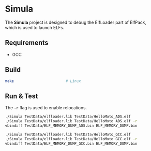 Simula
======

The **Simula** project is designed to debug the ElfLoader part of ElfPack, which is used to launch ELFs.

## Requirements

* GCC

## Build

```bash
make                        # Linux
```

## Run & Test

The `-r` flag is used to enable relocations.

```bash
./Simula TestData/elfloader.lib TestData/HelloMoto_ADS.elf
./Simula TestData/elfloader.lib TestData/HelloMoto_ADS.elf -r
vbindiff TestData/ELF_MEMORY_DUMP_ADS.bin ELF_MEMORY_DUMP.bin

./Simula TestData/elfloader.lib TestData/HelloMoto_GCC.elf
./Simula TestData/elfloader.lib TestData/HelloMoto_GCC.elf -r
vbindiff TestData/ELF_MEMORY_DUMP_GCC.bin ELF_MEMORY_DUMP.bin
```
